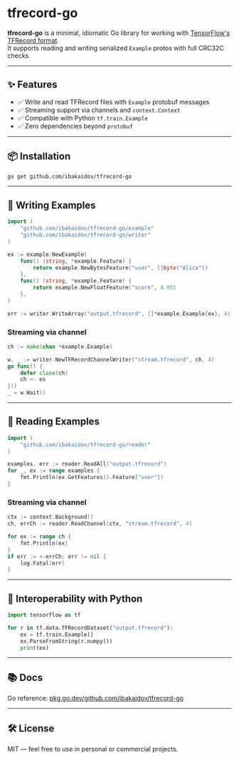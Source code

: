 # tfrecord-go

**tfrecord-go** is a minimal, idiomatic Go library for working with [TensorFlow's TFRecord format](https://www.tensorflow.org/tutorials/load_data/tfrecord).  
It supports reading and writing serialized `Example` protos with full CRC32C checks.

---

## ✨ Features

- ✅ Write and read TFRecord files with `Example` protobuf messages
- ✅ Streaming support via channels and `context.Context`
- ✅ Compatible with Python `tf.train.Example`
- ✅ Zero dependencies beyond `protobuf`

---

## 📦 Installation

```bash
go get github.com/ibakaidov/tfrecord-go
```

---

## 📝 Writing Examples

```go
import (
	"github.com/ibakaidov/tfrecord-go/example"
	"github.com/ibakaidov/tfrecord-go/writer"
)

ex := example.NewExample(
	func() (string, *example.Feature) {
		return example.NewBytesFeature("user", []byte("Alice"))
	},
	func() (string, *example.Feature) {
		return example.NewFloatFeature("score", 4.95)
	},
)

err := writer.WriteArray("output.tfrecord", []*example.Example{ex}, 4)
```

### Streaming via channel

```go
ch := make(chan *example.Example)

w, _ := writer.NewTFRecordChannelWriter("stream.tfrecord", ch, 4)
go func() {
	defer close(ch)
	ch <- ex
}()
_ = w.Wait()
```

---

## 📖 Reading Examples

```go
import (
	"github.com/ibakaidov/tfrecord-go/reader"
)

examples, err := reader.ReadAll("output.tfrecord")
for _, ex := range examples {
	fmt.Println(ex.GetFeatures().Feature["user"])
}
```

### Streaming via channel

```go
ctx := context.Background()
ch, errCh := reader.ReadChannel(ctx, "stream.tfrecord", 4)

for ex := range ch {
	fmt.Println(ex)
}
if err := <-errCh; err != nil {
	log.Fatal(err)
}
```

---

## 🧪 Interoperability with Python

```python
import tensorflow as tf

for r in tf.data.TFRecordDataset("output.tfrecord"):
    ex = tf.train.Example()
    ex.ParseFromString(r.numpy())
    print(ex)
```

---

## 📚 Docs

Go reference: [pkg.go.dev/github.com/ibakaidov/tfrecord-go](https://pkg.go.dev/github.com/ibakaidov/tfrecord-go)

---

## 🛠️ License

MIT — feel free to use in personal or commercial projects.
